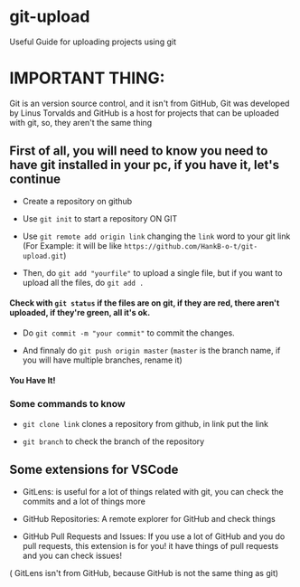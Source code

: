 # git-upload
Useful Guide for uploading projects using git

# IMPORTANT THING:

Git is an version source control, and it isn't from GitHub, Git was developed by Linus Torvalds and GitHub is a host for projects that can be uploaded with git, so, they aren't the same thing 

## First of all, you will need to know you need to have git installed in your pc, if you have it, let's continue

- Create a repository on github

- Use `git init` to start a repository ON GIT

- Use `git remote add origin link` changing the `link` word to your git link (For Example: it will be like `https://github.com/HankB-o-t/git-upload.git`)

- Then, do `git add "yourfile"` to upload a single file, but if you want to upload all the files, do `git add .`

#### Check with `git status` if the files are on git, if they are red, there aren't uploaded, if they're green, all it's ok.

- Do `git commit -m "your commit"` to commit the changes.

- And finnaly do `git push origin master` (`master` is the branch name, if you will have multiple branches, rename it)

#### You Have It!


### Some commands to know

- `git clone link` clones a repository from github, in link put the link

- `git branch` to check the branch of the repository

## Some extensions for VSCode

- GitLens: is useful for a lot of things related with git, you can check the commits and a lot of things more

- GitHub Repositories: A remote explorer for GitHub and check things

- GitHub Pull Requests and Issues: If you use a lot of GitHub and you do pull requests, this extension is for you! it have things of pull requests and you can check issues!

( GitLens isn't from GitHub, because GitHub is not the same thing as git)
